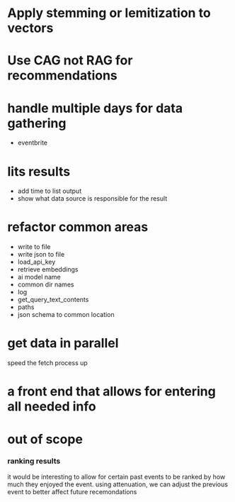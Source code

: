 # Apply stemming or lemitization to vectors

# Use CAG not RAG for recommendations

# handle multiple days for data gathering
* eventbrite

# lits results
* add time to list output
* show what data source is responsible for the result

# refactor common areas
* write to file
* write json to file
* load_api_key
* retrieve embeddings
* ai model name
* common dir names
* log
* get_query_text_contents
* paths
* json schema to common location

# get data in parallel
speed the fetch process up

# a front end that allows for entering all needed info

# out of scope
### ranking results
it would be interesting to allow for certain past events to be ranked by how much they enjoyed the event. using attenuation, we can adjust the previous event to better affect future recemondations 

